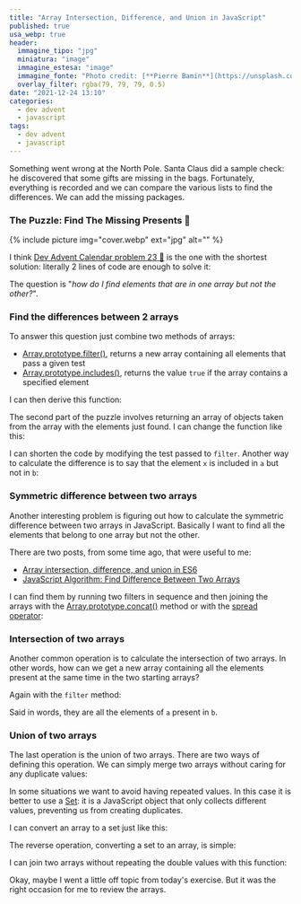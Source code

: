 ```yaml
---
title: "Array Intersection, Difference, and Union in JavaScript"
published: true
usa_webp: true
header:
  immagine_tipo: "jpg"
  miniatura: "image"
  immagine_estesa: "image"
  immagine_fonte: "Photo credit: [**Pierre Bamin**](https://unsplash.com/@bamin)"
  overlay_filter: rgba(79, 79, 79, 0.5)
date: "2021-12-24 13:10"
categories:
  - dev advent
  - javascript
tags:
  - dev advent
  - javascript
---
```


Something went wrong at the North Pole. Santa Claus did a sample check: he discovered that some gifts are missing in the bags. Fortunately, everything is recorded and we can compare the various lists to find the differences. We can add the missing packages.

### The Puzzle: Find The Missing Presents 🎁

{% include picture img="cover.webp" ext="jpg" alt="" %}

I think [Dev Advent Calendar problem 23 🎅](<(https://github.com/devadvent/puzzle-23)>) is the one with the shortest solution: literally 2 lines of code are enough to solve it:

<script src="https://gist.github.com/el3um4s/96ea733118a96c3017f2ad9b0e4468c9.js"></script>

The question is "_how do I find elements that are in one array but not the other?_".

### Find the differences between 2 arrays

To answer this question just combine two methods of arrays:

- [Array.prototype.filter()](https://developer.mozilla.org/en-US/docs/Web/JavaScript/Reference/Global_Objects/Array/filter), returns a new array containing all elements that pass a given test
- [Array.prototype.includes()](https://developer.mozilla.org/en-US/docs/Web/JavaScript/Reference/Global_Objects/Array/includes), returns the value `true` if the array contains a specified element

I can then derive this function:

<script src="https://gist.github.com/el3um4s/70b5c78ea5560089f70e77cc70e5851f.js"></script>

The second part of the puzzle involves returning an array of objects taken from the array with the elements just found. I can change the function like this:

<script src="https://gist.github.com/el3um4s/c89f2a331fd77b011b450f5ec2882293.js"></script>

I can shorten the code by modifying the test passed to `filter`. Another way to calculate the difference is to say that the element `x` is included in `a` but not in `b`:

<script src="https://gist.github.com/el3um4s/07f409f0abe5885c833a49924cf5ab01.js"></script>

### Symmetric difference between two arrays

Another interesting problem is figuring out how to calculate the symmetric difference between two arrays in JavaScript. Basically I want to find all the elements that belong to one array but not the other.

There are two posts, from some time ago, that were useful to me:

- [Array intersection, difference, and union in ES6](https://medium.com/@alvaro.saburido/set-theory-for-arrays-in-es6-eb2f20a61848)
- [JavaScript Algorithm: Find Difference Between Two Arrays](https://javascript.plainenglish.io/javascript-algorithm-find-difference-between-two-arrays-ed8df86c4924)

I can find them by running two filters in sequence and then joining the arrays with the [Array.prototype.concat()](https://developer.mozilla.org/en-US/docs/Web/JavaScript/Reference/Global_Objects/Array/concat) method or with the [spread operator](https://developer.mozilla.org/en-US/docs/Web/JavaScript/Reference/Operators/Spread_syntax):

<script src="https://gist.github.com/el3um4s/89d8c0b70a9df30db118fac8174e0d65.js"></script>

### Intersection of two arrays

Another common operation is to calculate the intersection of two arrays. In other words, how can we get a new array containing all the elements present at the same time in the two starting arrays?

Again with the `filter` method:

<script src="https://gist.github.com/el3um4s/49482206246d02f227956aa026f84724.js"></script>

Said in words, they are all the elements of `a` present in `b`.

### Union of two arrays

The last operation is the union of two arrays. There are two ways of defining this operation. We can simply merge two arrays without caring for any duplicate values:

<script src="https://gist.github.com/el3um4s/b89de3ddd26481bfeea4a8f10067a19b.js"></script>

In some situations we want to avoid having repeated values. In this case it is better to use a [Set](https://developer.mozilla.org/en-US/docs/Web/JavaScript/Reference/Global_Objects/Set): it is a JavaScript object that only collects different values, preventing us from creating duplicates.

I can convert an array to a set just like this:

<script src="https://gist.github.com/el3um4s/fae53a6748a812209d9c133e5330cefd.js"></script>

The reverse operation, converting a set to an array, is simple:

<script src="https://gist.github.com/el3um4s/8108db05ced1a9d3f3bd2b3ad2c1ed59.js"></script>

I can join two arrays without repeating the double values ​​with this function:

<script src="https://gist.github.com/el3um4s/15c15ce2565aed1e2e1db25fd2b5c1cb.js"></script>

Okay, maybe I went a little off topic from today's exercise. But it was the right occasion for me to review the arrays.
